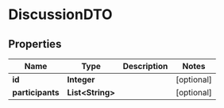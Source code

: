 # DiscussionDTO

## Properties
Name | Type | Description | Notes
------------ | ------------- | ------------- | -------------
**id** | **Integer** |  |  [optional]
**participants** | **List&lt;String&gt;** |  |  [optional]
